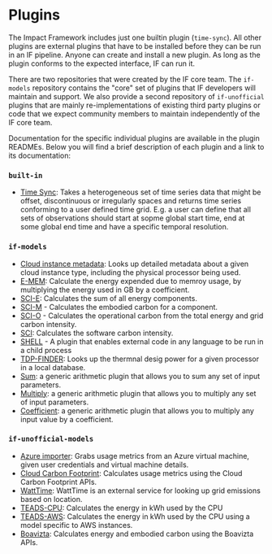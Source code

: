 # Plugins

The Impact Framework includes just one builtin plugin (`time-sync`). All other plugins are external plugins that have to be installed before they can be run in an IF pipeline. Anyone can create and install a new plugin. As long as the plugin conforms to the expected interface, IF can run it.

There are two repositories that were created by the IF core team. The `if-models` repository contains the "core" set of plugins that IF developers will maintain and support. We also provide a second repository of `if-unofficial` plugins that are mainly re-implementations of existing third party plugins or code that we expect community members to maintain independently of the IF core team.

Documentation for the specific individual plugins are available in the plugin READMEs. Below you will find a brief description of each plugin and a link to its documentation:

### `built-in`

* [Time Sync](https://github.com/Green-Software-Foundation/if/tree/dev/src/models#time-sync): Takes a heterogeneous set of time series data that might be offset, discontinuous or irregularly spaces and returns time series conforming to a user defined time grid. E.g. a user can define that all sets of observations should start at sopme global start time, end at some global end time and have a specific temporal resolution. 


### `if-models`


* [Cloud instance metadata](https://github.com/Green-Software-Foundation/if-models/blob/main/src/lib/cloud-instance-metadata/README.md): Looks up detailed metadata about a given cloud instance type, including the physical processor being used.
* [E-MEM](https://github.com/Green-Software-Foundation/if-models/blob/main/src/lib/e-mem/README.md): Calculate the energy expended due to memroy usage, by multiplying the energy used in GB by a coefficient.
* [SCI-E](https://github.com/Green-Software-Foundation/if-models/blob/main/src/lib/sci-e/README.md): Calculates the sum of all energy components.
* [SCI-M](https://github.com/Green-Software-Foundation/if-models/blob/main/src/lib/sci-m/README.md) - Calculates the embodied carbon for a component.
* [SCI-O](https://github.com/Green-Software-Foundation/if-models/blob/main/src/lib/sci-o/index.ts) - Calculates the operational carbon from the total energy and grid carbon intensity.
* [SCI](https://github.com/Green-Software-Foundation/if-models/blob/main/src/lib/sci/README.md): Calculates the software carbon intensity.
* [SHELL](https://github.com/Green-Software-Foundation/if-models/blob/main/src/lib/shell/README.md) - A plugin that enables external code in any language to be run in a child process
* [TDP-FINDER](https://github.com/Green-Software-Foundation/if-models/tree/main/src/lib/tdp-finder): Looks up the thermnal desig power for a given processor in a local database.
* [Sum](https://github.com/Green-Software-Foundation/if-models/tree/main/src/lib/sum): a generic arithmetic plugin that allows you to sum any set of input parameters.
* [Multiply](https://github.com/Green-Software-Foundation/if-models/tree/main/src/lib/multiply): a generic arithmetic plugin that allows you to multiply any set of input parameters.
* [Coefficient](https://github.com/Green-Software-Foundation/if-models/tree/main/src/lib/coefficient): a generic arithmetic plugin that allows you to multiply any input value by a coefficient.



### `if-unofficial-models`

* [Azure importer](https://github.com/Green-Software-Foundation/if-unofficial-models/blob/main/src/lib/azure-importer/README.md): Grabs usage metrics from an Azure virtual machine, given user credentials and virtual machine details.
* [Cloud Carbon Footprint](https://github.com/Green-Software-Foundation/if-unofficial-models/blob/main/src/lib/ccf/README.md): Calculates usage metrics using the Cloud Carbon Footprint APIs.
* [WattTime](https://github.com/Green-Software-Foundation/if-unofficial-models/blob/main/src/lib/watt-time/README.md): WattTime is an external service for looking up grid emissions based on location.
* [TEADS-CPU](https://github.com/Green-Software-Foundation/if-unofficial-models/blob/main/src/lib/teads-curve/README.md): Calculates the energy in kWh used by the CPU
* [TEADS-AWS](https://github.com/Green-Software-Foundation/if-unofficial-models/blob/main/src/lib/teads-aws/README.md): Calculates the energy in kWh used by the CPU using a model specific to AWS instances.
* [Boavizta](https://github.com/Green-Software-Foundation/if-unofficial-models/blob/main/src/lib/boavizta/README.md): Calculates energy and embodied carbon using the Boavizta APIs.

